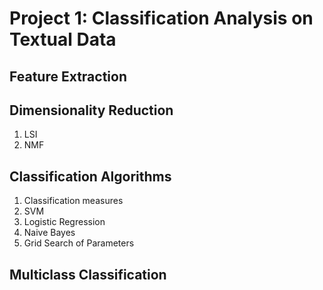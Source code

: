 # Project 1: Classification Analysis on Textual Data

## Feature Extraction

## Dimensionality Reduction
1. LSI
2. NMF

## Classification Algorithms
1. Classification measures
2. SVM
3. Logistic Regression
4. Naive Bayes
5. Grid Search of Parameters

## Multiclass Classification
